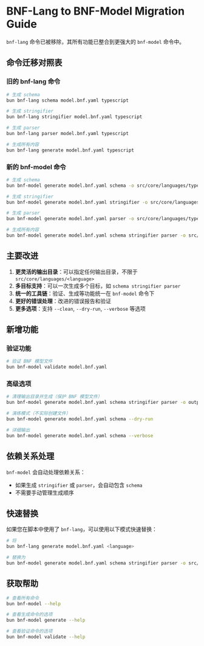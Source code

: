 # BNF-Lang to BNF-Model Migration Guide

`bnf-lang` 命令已被移除，其所有功能已整合到更强大的 `bnf-model` 命令中。

## 命令迁移对照表

### 旧的 bnf-lang 命令

```bash
# 生成 schema
bun bnf-lang schema model.bnf.yaml typescript

# 生成 stringifier
bun bnf-lang stringifier model.bnf.yaml typescript

# 生成 parser
bun bnf-lang parser model.bnf.yaml typescript

# 生成所有内容
bun bnf-lang generate model.bnf.yaml typescript
```

### 新的 bnf-model 命令

```bash
# 生成 schema
bun bnf-model generate model.bnf.yaml schema -o src/core/languages/typescript

# 生成 stringifier
bun bnf-model generate model.bnf.yaml stringifier -o src/core/languages/typescript

# 生成 parser
bun bnf-model generate model.bnf.yaml parser -o src/core/languages/typescript

# 生成所有内容
bun bnf-model generate model.bnf.yaml schema stringifier parser -o src/core/languages/typescript
```

## 主要改进

1. **更灵活的输出目录**：可以指定任何输出目录，不限于 `src/core/languages/<language>`
2. **多目标支持**：可以一次生成多个目标，如 `schema stringifier parser`
3. **统一的工具链**：验证、生成等功能统一在 `bnf-model` 命令下
4. **更好的错误处理**：改进的错误报告和验证
5. **更多选项**：支持 `--clean`, `--dry-run`, `--verbose` 等选项

## 新增功能

### 验证功能
```bash
# 验证 BNF 模型文件
bun bnf-model validate model.bnf.yaml
```

### 高级选项
```bash
# 清理输出目录并生成（保护 BNF 模型文件）
bun bnf-model generate model.bnf.yaml schema stringifier parser -o output/ --clean

# 演练模式（不实际创建文件）
bun bnf-model generate model.bnf.yaml schema --dry-run

# 详细输出
bun bnf-model generate model.bnf.yaml schema --verbose
```

## 依赖关系处理

`bnf-model` 会自动处理依赖关系：
- 如果生成 `stringifier` 或 `parser`，会自动包含 `schema`
- 不需要手动管理生成顺序

## 快速替换

如果您在脚本中使用了 `bnf-lang`，可以使用以下模式快速替换：

```bash
# 将
bun bnf-lang generate model.bnf.yaml <language>

# 替换为
bun bnf-model generate model.bnf.yaml schema stringifier parser -o src/core/languages/<language>
```

## 获取帮助

```bash
# 查看所有命令
bun bnf-model --help

# 查看生成命令的选项
bun bnf-model generate --help

# 查看验证命令的选项
bun bnf-model validate --help
```
